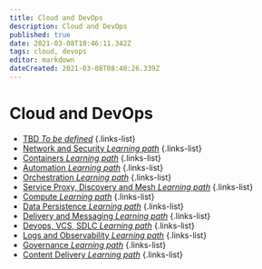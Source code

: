 ```yaml
---
title: Cloud and DevOps
description: Cloud and DevOps
published: true
date: 2021-03-08T10:46:11.342Z
tags: cloud, devops
editor: markdown
dateCreated: 2021-03-08T08:40:26.339Z
---
```


# Cloud and DevOps
- [TBD *To be defined*](/training/cloud_and_devops/tbd)
{.links-list}
- [Network and Security *Learning path*](/training/cloud_and_devops/network_and_security)
{.links-list}
- [Containers *Learning path*](/training/cloud_and_devops/containers)
{.links-list}
- [Automation *Learning path*](/training/cloud_and_devops/automation)
{.links-list}
- [Orchestration *Learning path*](/training/cloud_and_devops/orchestration)
{.links-list}
- [Service Proxy, Discovery and Mesh *Learning path*](/training/cloud_and_devops/service_proxy_discovery_mesh)
{.links-list}
- [Compute *Learning path*](/training/cloud_and_devops/compute)
{.links-list}
- [Data Persistence *Learning path*](/training/cloud_and_devops/data_persistence)
{.links-list}
- [Delivery and Messaging *Learning path*](/training/cloud_and_devops/delivery_and_messaging)
{.links-list}
- [Devops, VCS, SDLC *Learning path*](/training/cloud_and_devops/devops_vcs_sdlc)
{.links-list}
- [Logs and Observability *Learning path*](/training/cloud_and_devops/devops_vcs_sdlc)
{.links-list}
- [Governance *Learning path*](/training/cloud_and_devops/governance)
{.links-list}
- [Content Delivery *Learning path*](/training/cloud_and_devops/content_delivery)
{.links-list}

